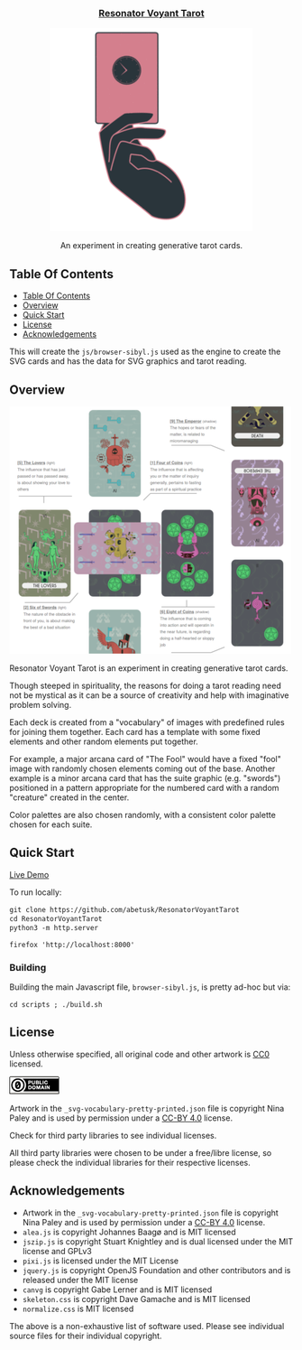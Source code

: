 <br />

<p align="center">

  <h3 align="center">
    <a href='https://abetusk.github.io/ResonatorVoyantTarot'>Resonator Voyant Tarot</a>
  </h3>

  <p align="center">
    <a href='https://abetusk.github.io/ResonatorVoyantTarot'><img src="images/rvt_hdr.gif" alt="Resonator Voyant Tarot" ></a>
  </p>


  <p align="center">
    An experiment in creating generative tarot cards.
  </p>

</p>


## Table Of Contents

- [Table Of Contents](#table-of-contents)
- [Overview](#overview)
- [Quick Start](#quick-start)
- [License](#license)
- [Acknowledgements](#acknowledgements)

This will create the `js/browser-sibyl.js` used as the engine to create the SVG
cards and has the data for SVG graphics and tarot reading.

## Overview

![tarot reading screenshot](images/rvt_screenshot.png)

Resonator Voyant Tarot is an experiment in creating generative tarot cards.

Though steeped in spirituality, the reasons for doing a tarot reading need
not be mystical as it can be a source of creativity and help with
imaginative problem solving.

Each deck is created from a "vocabulary" of images with predefined rules
for joining them together.
Each card has a template with some fixed
elements and other random elements put together.

For example, a major arcana card of "The Fool" would have a fixed "fool"
image with randomly chosen elements coming out of the base. Another
 example is a minor arcana card that has the suite graphic (e.g.
"swords") positioned in a pattern appropriate for the numbered card
with a random "creature" created in the center.

Color palettes are also chosen randomly, with a consistent color
palette chosen for each suite. 

## Quick Start

[Live Demo](https://abetusk.github.io/ResonatorVoyantTarot/)

To run locally:

```
git clone https://github.com/abetusk/ResonatorVoyantTarot
cd ResonatorVoyantTarot
python3 -m http.server
```

```
firefox 'http://localhost:8000'
```

### Building

Building the main Javascript file, `browser-sibyl.js`, is pretty ad-hoc but
via:

```
cd scripts ; ./build.sh
```

## License

Unless otherwise specified, all original code and other artwork
is [CC0](https://creativecommons.org/publicdomain/zero/1.0/) licensed.

![cc0](images/cc0_88x31.png)

Artwork in the `_svg-vocabulary-pretty-printed.json` file is copyright Nina Paley and is
used by permission under a [CC-BY 4.0](https://creativecommons.org/licenses/by/4.0/) license.

Check for third party libraries to see individual licenses.

All third party libraries were chosen to be under a free/libre license, so please
check the individual libraries for their respective licenses.

## Acknowledgements

* Artwork in the `_svg-vocabulary-pretty-printed.json` file is copyright Nina Paley and is used by permission under a [CC-BY 4.0](https://creativecommons.org/licenses/by/4.0/) license.
* `alea.js` is copyright Johannes Baagø and is MIT licensed
* `jszip.js` is copyright Stuart Knightley and is dual licensed under the MIT license and GPLv3
* `pixi.js` is licensed under the MIT License
* `jquery.js` is copyright OpenJS Foundation and other contributors and is released under the MIT license
* `canvg` is copyright Gabe Lerner and is MIT licensed
* `skeleton.css` is copyright Dave Gamache and is MIT licensed
* `normalize.css` is MIT licensed

The above is a non-exhaustive list of software used.
Please see individual source files for their individual copyright.





